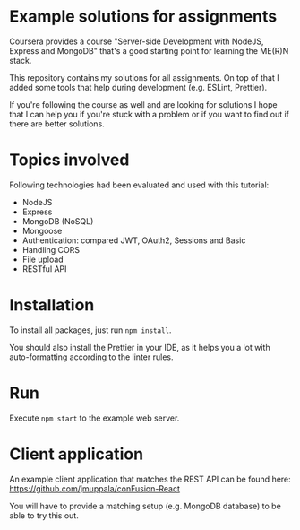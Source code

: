 # Example solutions for assignments
Coursera provides a course "Server-side Development with NodeJS, Express and MongoDB" that's a good starting point for learning the ME(R)N stack.

This repository contains my solutions for all assignments. On top of that I added some tools that help during development (e.g. ESLint, Prettier).

If you're following the course as well and are looking for solutions I hope that I can help you if you're stuck with a problem or if you want to find out if there are better solutions.

# Topics involved
Following technologies had been evaluated and used with this tutorial:
* NodeJS
* Express
* MongoDB (NoSQL)
* Mongoose
* Authentication: compared JWT, OAuth2, Sessions and Basic
* Handling CORS
* File upload
* RESTful API

# Installation
To install all packages, just run `npm install`.

You should also install the Prettier in your IDE, as it helps you a lot with auto-formatting according to the linter rules.

# Run
Execute `npm start` to the example web server.

# Client application
An example client application that matches the REST API can be found here:
https://github.com/jmuppala/conFusion-React

You will have to provide a matching setup (e.g. MongoDB database) to be able to try this out.
